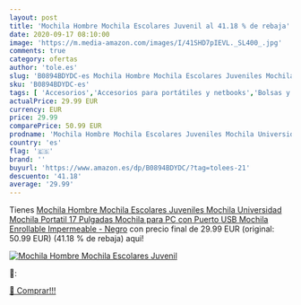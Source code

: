 ```yaml
---
layout: post
title: 'Mochila Hombre Mochila Escolares Juvenil al 41.18 % de rebaja'
date: 2020-09-17 08:10:00
image: 'https://m.media-amazon.com/images/I/41SHD7pIEVL._SL400_.jpg'
comments: true
category: ofertas
author: 'tole.es'
slug: 'B0894BDYDC-es Mochila Hombre Mochila Escolares Juveniles Mochila...'
sku: 'B0894BDYDC-es'
tags: [ 'Accesorios','Accesorios para portátiles y netbooks','Bolsas y fundas para portátiles y netbooks','Bolígrafos, lápices y útiles de escritura','Fundas blandas para portátiles y netbooks','Informática','Oficina y papelería','Rotuladores permanentes','Rotuladores y subrayadores','mochila', ]
actualPrice: 29.99 EUR
currency: EUR
price: 29.99
comparePrice: 50.99 EUR
prodname: 'Mochila Hombre Mochila Escolares Juveniles Mochila Universidad Mochila Portatil 17 Pulgadas Mochila para PC con Puerto USB Mochila Enrollable Impermeable - Negro'
country: 'es'
flag: '🇪🇸'
brand: ''
buyurl: 'https://www.amazon.es/dp/B0894BDYDC/?tag=tolees-21'
descuento: '41.18'
average: '29.99'
---
```


Tienes [Mochila Hombre Mochila Escolares Juveniles Mochila Universidad Mochila Portatil 17 Pulgadas Mochila para PC con Puerto USB Mochila Enrollable Impermeable - Negro](https://www.amazon.es/dp/B0894BDYDC/?tag=tolees-21) con precio final de  29.99 EUR (original: 50.99 EUR) (41.18 %  de rebaja) aqui!

[![Mochila Hombre Mochila Escolares Juvenil](https://m.media-amazon.com/images/I/41SHD7pIEVL._SL400_.jpg)](https://www.amazon.es/dp/B0894BDYDC/?tag=tolees-21)

🔎:


[🛒 Comprar!!!](https://www.amazon.es/dp/B0894BDYDC/?tag=tolees-21)
